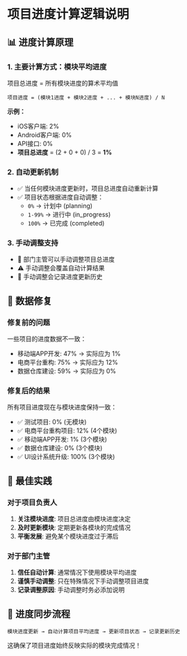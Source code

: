 # 项目进度计算逻辑说明

## 📊 进度计算原理

### 1. **主要计算方式：模块平均进度**
项目总进度 = 所有模块进度的算术平均值

```
项目进度 = (模块1进度 + 模块2进度 + ... + 模块N进度) / N
```

**示例：**
- iOS客户端: 2%
- Android客户端: 0% 
- API接口: 0%
- **项目总进度** = (2 + 0 + 0) / 3 = **1%**

### 2. **自动更新机制**
- ✅ 当任何模块进度更新时，项目总进度自动重新计算
- ✅ 项目状态根据进度自动调整：
  - `0%` → 计划中 (planning)
  - `1-99%` → 进行中 (in_progress) 
  - `100%` → 已完成 (completed)

### 3. **手动调整支持**
- 🔧 部门主管可以手动调整项目总进度
- ⚠️ 手动调整会覆盖自动计算结果
- 📝 手动调整会记录进度更新历史

## 🔧 数据修复

### 修复前的问题
一些项目的进度数据不一致：
- 移动端APP开发: 47% → 实际应为 1%
- 电商平台重构: 75% → 实际应为 12%
- 数据仓库建设: 59% → 实际应为 0%

### 修复后的结果
所有项目进度现在与模块进度保持一致：
- ✅ 测试项目: 0% (无模块)
- ✅ 电商平台重构项目: 12% (4个模块)
- ✅ 移动端APP开发: 1% (3个模块)
- ✅ 数据仓库建设: 0% (3个模块)
- ✅ UI设计系统升级: 100% (3个模块)

## 🎯 最佳实践

### 对于项目负责人
1. **关注模块进度**: 项目总进度由模块进度决定
2. **及时更新模块**: 定期更新各模块的完成情况
3. **平衡发展**: 避免某个模块进度过于滞后

### 对于部门主管
1. **信任自动计算**: 通常情况下使用模块平均进度
2. **谨慎手动调整**: 只在特殊情况下手动调整项目进度
3. **记录调整原因**: 手动调整时务必添加说明

## 🔄 进度同步流程

```
模块进度更新 → 自动计算项目平均进度 → 更新项目状态 → 记录更新历史
```

这确保了项目进度始终反映实际的模块完成情况！

